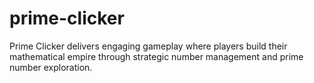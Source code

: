 # prime-clicker
Prime Clicker delivers engaging gameplay where players build their mathematical empire through strategic number management and prime number exploration.

